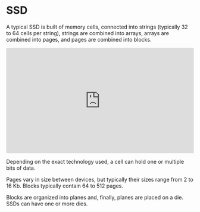 # SSD

A typical SSD is built of memory cells, connected into strings (typically 32 to 64 cells per string), strings are combined into arrays, arrays are combined into pages, and pages are
combined into blocks.


<div style="position: relative; overflow: hidden; width: 100%; padding-top: 56.25%;">
<iframe style="position: absolute; top: 0;  left: 0;  bottom: 0;  right: 0;  width: 100%;  height: 100%;" src="https://www.youtube.com/embed/E7Up7VuFd8A" title="YouTube video player" frameborder="0" allow="accelerometer; autoplay; clipboard-write; encrypted-media; gyroscope; picture-in-picture" allowfullscreen></iframe>
</div>

Depending on the exact technology used, a cell can hold
one or multiple bits of data. 

Pages vary in size between devices, but typically their sizes range from 2 to 16 Kb. Blocks typically contain 64 to 512 pages.

Blocks are organized into planes and, finally, planes are placed on a die. SSDs
can have one or more dies.

